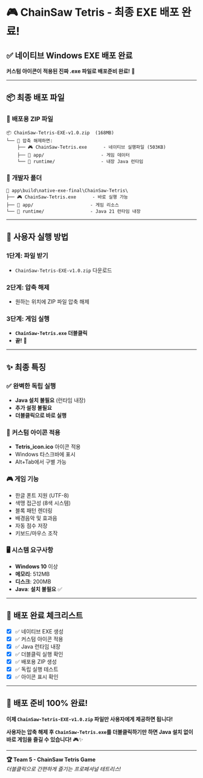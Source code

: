 # 🎮 ChainSaw Tetris - 최종 EXE 배포 완료!

## ✅ 네이티브 Windows EXE 배포 완료

**커스텀 아이콘이 적용된 진짜 .exe 파일로 배포준비 완료!** 🚀

---

## 📦 **최종 배포 파일**

### 🎯 **배포용 ZIP 파일**

```
📦 ChainSaw-Tetris-EXE-v1.0.zip  (168MB)
└── 📁 압축 해제하면:
    ├── 🎮 ChainSaw-Tetris.exe      - 네이티브 실행파일 (503KB)
    ├── 📁 app/                     - 게임 데이터
    └── 📁 runtime/                 - 내장 Java 런타임
```

### 🎯 **개발자 폴더**

```
📂 app\build\native-exe-final\ChainSaw-Tetris\
├── 🎮 ChainSaw-Tetris.exe      - 바로 실행 가능
├── 📁 app/                     - 게임 리소스
└── 📁 runtime/                 - Java 21 런타임 내장
```

---

## 🚀 **사용자 실행 방법**

### **1단계**: 파일 받기

- `ChainSaw-Tetris-EXE-v1.0.zip` 다운로드

### **2단계**: 압축 해제

- 원하는 위치에 ZIP 파일 압축 해제

### **3단계**: 게임 실행

- **`ChainSaw-Tetris.exe` 더블클릭**
- **끝!** 🎯

---

## ✨ **최종 특징**

### ✅ **완벽한 독립 실행**

- **Java 설치 불필요** (런타임 내장)
- **추가 설정 불필요**
- **더블클릭으로 바로 실행**

### 🎨 **커스텀 아이콘 적용**

- **Tetris_icon.ico** 아이콘 적용
- Windows 타스크바에 표시
- Alt+Tab에서 구별 가능

### 🎮 **게임 기능**

- 한글 폰트 지원 (UTF-8)
- 색맹 접근성 (8색 시스템)
- 블록 패턴 렌더링
- 배경음악 및 효과음
- 자동 점수 저장
- 키보드/마우스 조작

### 🖥️ **시스템 요구사항**

- **Windows 10** 이상
- **메모리**: 512MB
- **디스크**: 200MB
- **Java**: **설치 불필요** ✅

---

## 🎯 **배포 완료 체크리스트**

- [x] ✅ 네이티브 EXE 생성
- [x] ✅ 커스텀 아이콘 적용
- [x] ✅ Java 런타임 내장
- [x] ✅ 더블클릭 실행 확인
- [x] ✅ 배포용 ZIP 생성
- [x] ✅ 독립 실행 테스트
- [x] ✅ 아이콘 표시 확인

---

## 🎉 **배포 준비 100% 완료!**

**이제 `ChainSaw-Tetris-EXE-v1.0.zip` 파일만 사용자에게 제공하면 됩니다!**

**사용자는 압축 해제 후 `ChainSaw-Tetris.exe`를 더블클릭하기만 하면 Java 설치 없이 바로 게임을 즐길 수 있습니다!** 🎮✨

---

**🏆 Team 5 - ChainSaw Tetris Game**  
_더블클릭으로 간편하게 즐기는 프로페셔널 테트리스!_
